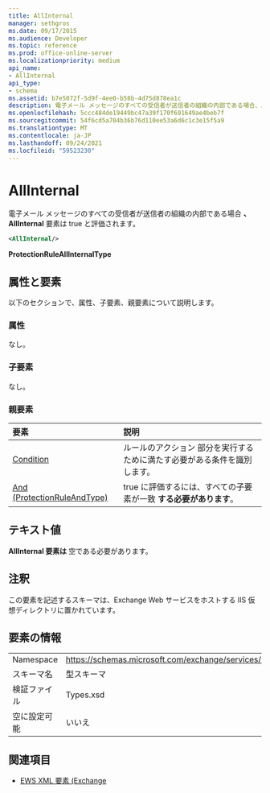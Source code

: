 ```yaml
---
title: AllInternal
manager: sethgros
ms.date: 09/17/2015
ms.audience: Developer
ms.topic: reference
ms.prod: office-online-server
ms.localizationpriority: medium
api_name:
- AllInternal
api_type:
- schema
ms.assetid: b7e5072f-5d9f-4ee0-b58b-4d75d878ea1c
description: 電子メール メッセージのすべての受信者が送信者の組織の内部である場合、AllInternal 要素は true と評価されます。
ms.openlocfilehash: 5ccc484de19449bc47a39f170f691649ae4beb7f
ms.sourcegitcommit: 54f6cd5a704b36b76d110ee53a6d6c1c3e15f5a9
ms.translationtype: MT
ms.contentlocale: ja-JP
ms.lasthandoff: 09/24/2021
ms.locfileid: "59523230"
---
```

# <a name="allinternal"></a>AllInternal

電子メール メッセージのすべての受信者が送信者の組織の内部である場合 **、AllInternal** 要素は true と評価されます。 
  
```xml
<AllInternal/>
```

 **ProtectionRuleAllInternalType**
## <a name="attributes-and-elements"></a>属性と要素

以下のセクションで、属性、子要素、親要素について説明します。
  
### <a name="attributes"></a>属性

なし。
  
### <a name="child-elements"></a>子要素

なし。
  
### <a name="parent-elements"></a>親要素

|**要素**|**説明**|
|:-----|:-----|
|[Condition](condition.md) <br/> |ルールのアクション 部分を実行するために満たす必要がある条件を識別します。  <br/> |
|[And (ProtectionRuleAndType)](and-protectionruleandtype.md) <br/> |true に評価するには、すべての子要素が一致 **する必要があります**。  <br/> |
   
## <a name="text-value"></a>テキスト値

**AllInternal 要素は** 空である必要があります。 
  
## <a name="remarks"></a>注釈

この要素を記述するスキーマは、Exchange Web サービスをホストする IIS 仮想ディレクトリに置かれています。
  
## <a name="element-information"></a>要素の情報

|||
|:-----|:-----|
|Namespace  <br/> |https://schemas.microsoft.com/exchange/services/2006/types  <br/> |
|スキーマ名  <br/> |型スキーマ  <br/> |
|検証ファイル  <br/> |Types.xsd  <br/> |
|空に設定可能  <br/> |いいえ  <br/> |
   
## <a name="see-also"></a>関連項目

- [EWS XML 要素 (Exchange](ews-xml-elements-in-exchange.md)

